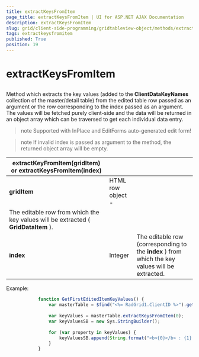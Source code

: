 ```yaml
---
title: extractKeysFromItem
page_title: extractKeysFromItem | UI for ASP.NET AJAX Documentation
description: extractKeysFromItem
slug: grid/client-side-programming/gridtableview-object/methods/extractkeysfromitem
tags: extractkeysfromitem
published: True
position: 19
---
```


# extractKeysFromItem



## 

Method which extracts the key values (added to the __ClientDataKeyNames__ collection of the master/detail table) from the edited table row passed as an argument or the row corresponding to the index passed as an argument. The values will be fetched purely client-side and the data will be returned in an object array which can be traversed to get each individual data entry.

>note Supported with InPlace and EditForms auto-generated edit form!
>


>note If invalid index is passed as argument to the method, the returned object array will be empty.
>



|  __extractKeyFromItem(gridItem) or extractKeysFromItem(index)__  |  |  |
| ------ | ------ | ------ |
| __gridItem__ |HTML row object - <tr>|The editable row from which the key values will be extracted ( __GridDataItem__ ).|
| __index__ |Integer|The editable row (corresponding to the __index__ ) from which the key values will be extracted.|

Example:

````JavaScript
	        function GetFirstEditedItemKeyValues() {
	            var masterTable = $find("<%= RadGrid1.ClientID %>").get_masterTableView();
	
	            var keyValues = masterTable.extractKeysFromItem(0);
	            var keyValuesSB = new Sys.StringBuilder();
	
	            for (var property in keyValues) {
	                keyValuesSB.append(String.format("<b>{0}</b> : {1} <br/>", property, keyValues[property]));
	            }
	        }
````



